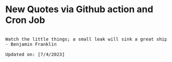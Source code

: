 # New Quotes via Github action and Cron Job

<pre>
<!-- #quote -->
Watch the little things; a small leak will sink a great ship.
- Benjamin Franklin

Updated on: [7/4/2023]
<!-- #quoteEnd -->
</pre>
